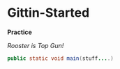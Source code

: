 # Gittin-Started
**Practice**

*Rooster is Top Gun!*

```java
public static void main(stuff....)
```
